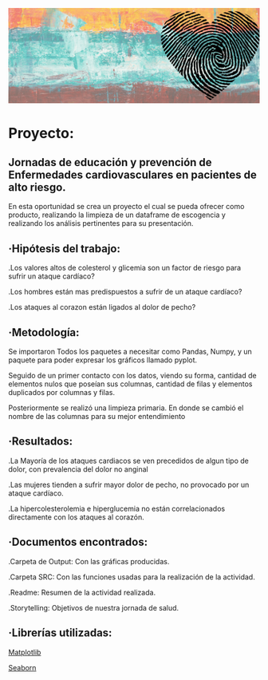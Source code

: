 ![attack](https://github.com/Joycelili/Heart-Attack-Project/blob/master/Proyecto-Venta/output/attack.gif)

<h1>Proyecto:</h1>

<h2>Jornadas de educación y prevención de Enfermedades cardiovasculares en pacientes de alto riesgo.</h2>

En esta oportunidad se crea un proyecto el cual se pueda ofrecer como producto, realizando la limpieza de un dataframe de escogencia y realizando los análisis pertinentes para su presentación.

<h2>·Hipótesis del trabajo:</h2>

.Los valores altos de colesterol y glicemia son un factor de riesgo para sufrir un ataque cardíaco?

.Los hombres están mas predispuestos a sufrir de un ataque cardíaco?

.Los ataques al corazon están ligados al dolor de pecho?

<h2>·Metodología:</h2>

Se importaron Todos los paquetes a necesitar como Pandas, Numpy, y un paquete para poder expresar los gráficos llamado pyplot.
  
Seguido de un primer contacto con los datos, viendo su forma, cantidad de elementos nulos que poseían sus columnas, cantidad de filas y elementos duplicados por columnas y filas.

Posteriormente se realizó una limpieza primaria. En donde se cambió el nombre de las columnas para su mejor entendimiento

<h2>·Resultados:</h2>

.La Mayoría de los ataques cardiacos se ven precedidos de algun tipo de dolor, con prevalencia del dolor no anginal

.Las mujeres tienden a sufrir mayor dolor de pecho, no provocado por un ataque cardíaco.

.La hipercolesterolemia e hiperglucemia no están correlacionados directamente con los ataques al corazón.

<h2>·Documentos encontrados:</h2>
  
.Carpeta de Output: Con las gráficas producidas.

.Carpeta SRC: Con las funciones usadas para la realización de la actividad.

.Readme: Resumen de la actividad realizada.

.Storytelling: Objetivos de nuestra jornada de salud.

<h2>·Librerías utilizadas:</h2>

<a href="https://matplotlib.org/stable/index.html" target="_blank">Matplotlib</a> 

<a href="https://seaborn.pydata.org/" target="_blank">Seaborn</a>  

